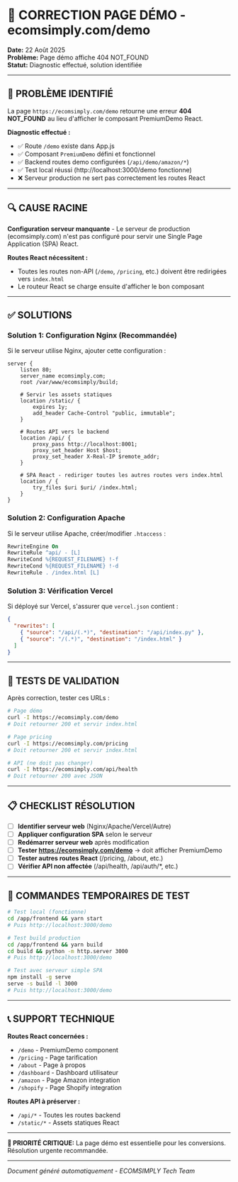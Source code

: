 # 🔧 CORRECTION PAGE DÉMO - ecomsimply.com/demo

**Date:** 22 Août 2025  
**Problème:** Page démo affiche 404 NOT_FOUND  
**Statut:** Diagnostic effectué, solution identifiée

---

## 🚨 PROBLÈME IDENTIFIÉ

La page `https://ecomsimply.com/demo` retourne une erreur **404 NOT_FOUND** au lieu d'afficher le composant PremiumDemo React.

**Diagnostic effectué :**
- ✅ Route `/demo` existe dans App.js  
- ✅ Composant `PremiumDemo` défini et fonctionnel  
- ✅ Backend routes demo configurées (`/api/demo/amazon/*`)  
- ✅ Test local réussi (http://localhost:3000/demo fonctionne)  
- ❌ Serveur production ne sert pas correctement les routes React

---

## 🔍 CAUSE RACINE

**Configuration serveur manquante** - Le serveur de production (ecomsimply.com) n'est pas configuré pour servir une Single Page Application (SPA) React.

**Routes React nécessitent :**
- Toutes les routes non-API (`/demo`, `/pricing`, etc.) doivent être redirigées vers `index.html`
- Le routeur React se charge ensuite d'afficher le bon composant

---

## ✅ SOLUTIONS

### Solution 1: Configuration Nginx (Recommandée)

Si le serveur utilise Nginx, ajouter cette configuration :

```nginx
server {
    listen 80;
    server_name ecomsimply.com;
    root /var/www/ecomsimply/build;

    # Servir les assets statiques
    location /static/ {
        expires 1y;
        add_header Cache-Control "public, immutable";
    }

    # Routes API vers le backend
    location /api/ {
        proxy_pass http://localhost:8001;
        proxy_set_header Host $host;
        proxy_set_header X-Real-IP $remote_addr;
    }

    # SPA React - rediriger toutes les autres routes vers index.html
    location / {
        try_files $uri $uri/ /index.html;
    }
}
```

### Solution 2: Configuration Apache

Si le serveur utilise Apache, créer/modifier `.htaccess` :

```apache
RewriteEngine On
RewriteRule ^api/ - [L]
RewriteCond %{REQUEST_FILENAME} !-f
RewriteCond %{REQUEST_FILENAME} !-d
RewriteRule . /index.html [L]
```

### Solution 3: Vérification Vercel

Si déployé sur Vercel, s'assurer que `vercel.json` contient :

```json
{
  "rewrites": [
    { "source": "/api/(.*)", "destination": "/api/index.py" },
    { "source": "/(.*)", "destination": "/index.html" }
  ]
}
```

---

## 🧪 TESTS DE VALIDATION

Après correction, tester ces URLs :

```bash
# Page démo
curl -I https://ecomsimply.com/demo
# Doit retourner 200 et servir index.html

# Page pricing  
curl -I https://ecomsimply.com/pricing
# Doit retourner 200 et servir index.html

# API (ne doit pas changer)
curl -I https://ecomsimply.com/api/health
# Doit retourner 200 avec JSON
```

---

## 📋 CHECKLIST RÉSOLUTION

- [ ] **Identifier serveur web** (Nginx/Apache/Vercel/Autre)
- [ ] **Appliquer configuration SPA** selon le serveur
- [ ] **Redémarrer serveur web** après modification
- [ ] **Tester https://ecomsimply.com/demo** → doit afficher PremiumDemo
- [ ] **Tester autres routes React** (/pricing, /about, etc.)
- [ ] **Vérifier API non affectée** (/api/health, /api/auth/*, etc.)

---

## 🔧 COMMANDES TEMPORAIRES DE TEST

```bash
# Test local (fonctionne)
cd /app/frontend && yarn start
# Puis http://localhost:3000/demo

# Test build production
cd /app/frontend && yarn build
cd build && python -m http.server 3000
# Puis http://localhost:3000/demo

# Test avec serveur simple SPA
npm install -g serve
serve -s build -l 3000
# Puis http://localhost:3000/demo
```

---

## 📞 SUPPORT TECHNIQUE

**Routes React concernées :**
- `/demo` - PremiumDemo component
- `/pricing` - Page tarification  
- `/about` - Page à propos
- `/dashboard` - Dashboard utilisateur
- `/amazon` - Page Amazon integration
- `/shopify` - Page Shopify integration

**Routes API à préserver :**
- `/api/*` - Toutes les routes backend
- `/static/*` - Assets statiques React

---

**🎯 PRIORITÉ CRITIQUE:** La page démo est essentielle pour les conversions. Résolution urgente recommandée.

---

*Document généré automatiquement - ECOMSIMPLY Tech Team*